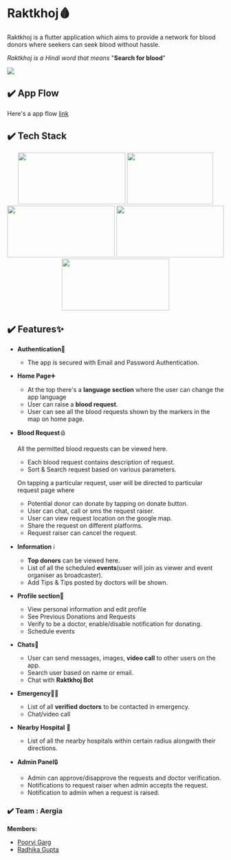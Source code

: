 
# Raktkhoj🩸

Raktkhoj is a flutter application which aims to provide a network for blood donors where seekers can seek blood without hassle.


*Raktkhoj is a Hindi word that means* "**Search for blood**"


<!-- <p >
  <img width="180" height="350" src="https://user-images.githubusercontent.com/60806242/132573893-99db7127-5ea6-4aee-bc84-90fca95333ff.png">
  <img width="180" height="350" src="https://user-images.githubusercontent.com/60806242/132573912-0a1ee156-6b1d-4365-b636-5321ab429abf.png">
  <img width="180" height="350" src="https://user-images.githubusercontent.com/60806242/132573917-257b9988-51bf-46b4-a1a5-21d1af424213.png">
</p> -->

<a href="app_apk">
  <img margin="0" src="https://firebasestorage.googleapis.com/v0/b/baithak-4a1fe.appspot.com/o/android-ver1.svg?alt=media&token=b22cc972-c33f-4d7f-910f-07bc17e9b20e" />
</a>

## ✔️ App Flow

Here's a app flow [link](https://drive.google.com/file/d/1zVeUsRNSRSV-oRMszbZFhLlIn2QypDOF/view?usp=sharing) 

## ✔️ Tech Stack

<p align="center">
  
   <img width="250" height="120" src="https://user-images.githubusercontent.com/68559217/146030875-062fd553-3ec1-4b70-b5f1-1dabb1ea39e5.png">
  <img width="200" height="120" src="https://user-images.githubusercontent.com/68559217/146030868-c270cee6-e305-4d4f-b010-e2a9cc9aa17b.png">
  <img width="250" height="120" src="https://user-images.githubusercontent.com/68559217/146030913-bd6af18d-7ec7-4fb9-a53d-1a12bc0a170e.png">
  <img width="250" height="120" src="https://user-images.githubusercontent.com/68559217/146030864-ecabfd9d-158c-480e-b3b0-ef9fb7becbb4.png">
  <img width="250" height="120" src="https://user-images.githubusercontent.com/68559217/147407277-39948c47-e39a-4c04-b3eb-87c0582b97b0.png">
</p>
  
## ✔️ Features✨

- **Authentication**🔐
  
  - The app is secured with Email and Password Authentication.

-  **Home Page**➕

    - At the top there's  a **language section** where the user can change the app language
    - User can raise a **blood request**.
    - User can see all the blood requests shown by the markers in the map on home page.
    
     
- **Blood Request**🩸

   All the permitted blood requests can be viewed here.

    - Each blood request contains description of request.
    - Sort & Search request based on various parameters.

   On tapping a particular request, user will be directed to particular request page where
       
    - Potential donor can donate by tapping on donate button.
    - User can chat, call or sms the request raiser.
    - User can view request location on the google map.
    - Share the request on different platforms.
    - Request raiser can cancel the request.

- **Information** ℹ️
    
    - **Top donors** can be viewed here.
    - List of all the scheduled **events**(user will join as viewer and event organiser as broadcaster).
    - Add Tips & Tips posted by doctors will be shown.
  
- **Profile section**🧑

    - View personal information and edit profile
    - See Previous Donations and Requests
    - Verify to be a doctor, enable/disable notification for donating.
    - Schedule events
 
 - **Chats**💬

    - User can send messages, images, **video call** to other users on the app.
    - Search user based on name or email.
    - Chat with **Raktkhoj Bot**
 
 - **Emergency**👨‍⚕️
    - List of all **verified doctors** to be contacted in emergency.
    - Chat/video call

  - **Nearby Hospital** 🏥
     
     - List of all the nearby hospitals within certain radius alongwith their directions.
     
 - **Admin Panel**🔒
        
    -  Admin can approve/disapprove the requests and doctor verification.
    -  Notifications to request raiser when admin accepts the request.
    -  Notification to admin when a request is raised.

 
  



### ✔️ Team : Aergia
**Members:**<br />
- [Poorvi Garg](https://github.com/POORVI111)
- [Radhika Gupta](https://github.com/radhika2312)



  
